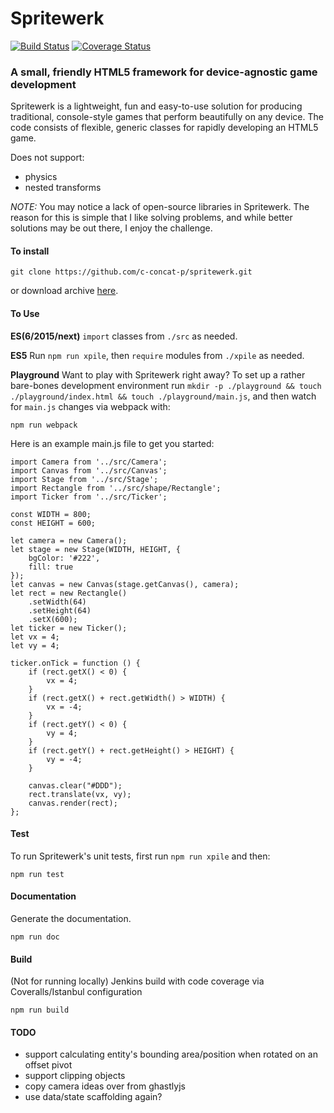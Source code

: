Spritewerk
==========

[![Build Status](https://travis-ci.org/c-concat-p/spritewerk.svg?branch=master)](https://travis-ci.org/c-concat-p/spritewerk)
[![Coverage Status](https://coveralls.io/repos/github/c-concat-p/spritewerk/badge.svg?branch=master&stopCachingBadges=true)](https://coveralls.io/github/c-concat-p/spritewerk?branch=master&stopCachingBadges=true)

### A small, friendly HTML5 framework for device-agnostic game development
Spritewerk is a lightweight, fun and easy-to-use solution for producing traditional, console-style games that perform beautifully on any device. The code consists of flexible, generic classes for rapidly developing an HTML5 game.

Does not support:

* physics
* nested transforms

*NOTE:* You may notice a lack of open-source libraries in Spritewerk. The reason for this is simple that I like solving problems, and while better solutions may be out there, I enjoy the challenge. 

#### To install
    git clone https://github.com/c-concat-p/spritewerk.git

or download archive [here](https://github.com/c-concat-p/spritewerk/archive/master.zip).

#### To Use
**ES(6/2015/next)**
`import` classes from `./src` as needed.

**ES5**
Run `npm run xpile`, then `require` modules from `./xpile` as needed.

**Playground**
Want to play with Spritewerk right away? To set up a rather bare-bones development environment run `mkdir -p ./playground && touch ./playground/index.html && touch ./playground/main.js`, and then watch for `main.js` changes via webpack with:

    npm run webpack

Here is an example main.js file to get you started:

    import Camera from '../src/Camera';
    import Canvas from '../src/Canvas';
    import Stage from '../src/Stage';
    import Rectangle from '../src/shape/Rectangle';
    import Ticker from '../src/Ticker';

    const WIDTH = 800;
    const HEIGHT = 600;

    let camera = new Camera();
    let stage = new Stage(WIDTH, HEIGHT, {
        bgColor: '#222',
        fill: true
    });
    let canvas = new Canvas(stage.getCanvas(), camera);
    let rect = new Rectangle()
        .setWidth(64)
        .setHeight(64)
        .setX(600);
    let ticker = new Ticker();
    let vx = 4;
    let vy = 4;

    ticker.onTick = function () {
        if (rect.getX() < 0) {
            vx = 4;
        }
        if (rect.getX() + rect.getWidth() > WIDTH) {
            vx = -4; 
        }
        if (rect.getY() < 0) {
            vy = 4;
        }
        if (rect.getY() + rect.getHeight() > HEIGHT) {
            vy = -4;
        }

        canvas.clear("#DDD");
        rect.translate(vx, vy);
        canvas.render(rect);
    };


#### Test
To run Spritewerk's unit tests, first run `npm run xpile` and then:

    npm run test

#### Documentation
Generate the documentation.

    npm run doc

#### Build
(Not for running locally) Jenkins build with code coverage via Coveralls/Istanbul configuration

    npm run build

#### TODO
* support calculating entity's bounding area/position when rotated on an offset pivot
* support clipping objects
* copy camera ideas over from ghastlyjs
* use data/state scaffolding again?
